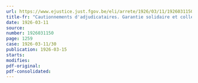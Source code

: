 ```yaml
---
url: https://www.ejustice.just.fgov.be/eli/arrete/1926/03/11/1926031150/justel
title-fr: "Cautionnements d'adjudicataires. Garantie solidaire et collective"
date: 1926-03-11
source:
number: 1926031150
page: 1259
case: 1926-03-11/30
publication: 1926-03-15
starts:
modifies:
pdf-original:
pdf-consolidated:
---
```



